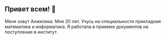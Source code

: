 ## Привет всем! 👋 
Меня зовут Анжелика. Мне 20 лет.
Учусь на специальности прикладная математика и информатика.
Я работала в приемке документов на поступление в институт.

<!--
**Semenovaanzhelika31/Semenovaanzhelika31** is a ✨ _special_ ✨ repository because its `README.md` (this file) appears on your GitHub profile.

Here are some ideas to get you started:

- 🔭 Совершенствую свои навыки
- 🌱 Изучаю веб-программирование
- 👯 I’m looking to collaborate on ...
- 🤔 I’m looking for help with ...
- 💬 Спросите меня о чем угодно
- 📫 Как со мной связаться:
semnovalika@gmail.com
- 😄 Pronouns: .она/ее
- ⚡ Fun fact: -
-->
